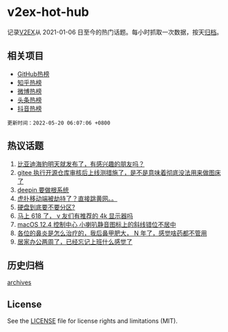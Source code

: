 # v2ex-hot-hub

 记录[V2EX](https://www.v2ex.com/)从 2021-01-06 日至今的热门话题。每小时抓取一次数据，按天[归档](archives)。
 
 ## 相关项目

- [GitHub热榜](https://github.com/snaildev/github-hot-hub)
- [知乎热榜](https://github.com/snaildev/zhihu-hot-hub)
- [微博热榜](https://github.com/snaildev/weibo-hot-hub)
- [头条热榜](https://github.com/snaildev/toutiao-hot-hub)
- [抖音热榜](https://github.com/snaildev/douyin-hot-hub)


 `更新时间：2022-05-20 06:07:06 +0800`

## 热议话题

1. [比亚迪海豹明天就发布了，有感兴趣的朋友吗？](https://www.v2ex.com/t/853870)
1. [gitee 执行开源仓库审核后上线测措施了，是不是意味着彻底没法用来做图床了](https://www.v2ex.com/t/853942)
1. [deepin 要做根系统](https://www.v2ex.com/t/853913)
1. [虎扑移动端被劫持了？直接跳黄网。。](https://www.v2ex.com/t/853925)
1. [硬盘到底要不要分区?](https://www.v2ex.com/t/853933)
1. [马上 618 了， v 友们有推荐的 4k 显示器吗](https://www.v2ex.com/t/853842)
1. [macOS 12.4 控制中心 小喇叭静音图标上的斜线错位不居中](https://www.v2ex.com/t/853864)
1. [各位的鼻炎是怎么治疗的，我后鼻甲肥大， N 年了，感觉啥药都不管用](https://www.v2ex.com/t/853880)
1. [居家办公两周了，已经忘记上班什么感觉了](https://www.v2ex.com/t/853972)

## 历史归档

[archives](archives)

## License

See the [LICENSE](LICENSE) file for license rights and limitations (MIT).
